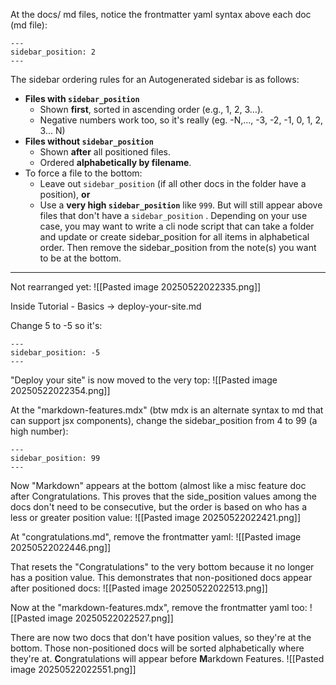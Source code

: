 At the docs/ md files, notice the frontmatter yaml syntax above each doc (md file):
```
---  
sidebar_position: 2  
---
```

The sidebar ordering rules for an Autogenerated sidebar is as follows:
- **Files with `sidebar_position`**
	- Shown **first**, sorted in ascending order (e.g., 1, 2, 3…).
	- Negative numbers work too, so it's really (eg. -N,..., -3, -2, -1, 0, 1, 2, 3... N)
- **Files without `sidebar_position`**
	- Shown **after** all positioned files.
	- Ordered **alphabetically by filename**.
- To force a file to the bottom:
	- Leave out `sidebar_position` (if all other docs in the folder have a position), **or**
	- Use a **very high `sidebar_position`** like `999`. But will still appear above files that don't have a `sidebar_position` . Depending on your use case, you may want to write a cli node script that can take a folder and update or create sidebar_position for all items in alphabetical order. Then remove the sidebar_position from the note(s) you want to be at the bottom.

---

Not rearranged yet:
![[Pasted image 20250522022335.png]]

Inside Tutorial - Basics → deploy-your-site.md

Change 5 to -5 so it's:
```
---  
sidebar_position: -5  
---
```

"Deploy your site" is now moved to the very top:
![[Pasted image 20250522022354.png]]

At the "markdown-features.mdx" (btw mdx is an alternate syntax to md that can support jsx components), change the sidebar_position from 4 to 99 (a high number):
```
---  
sidebar_position: 99  
---
```

Now "Markdown" appears at the bottom (almost like a misc feature doc after Congratulations. This proves that the side_position values among the docs don't need to be consecutive, but the order is based on who has a less or greater position value:
![[Pasted image 20250522022421.png]]


At "congratulations.md", remove the frontmatter yaml:
![[Pasted image 20250522022446.png]]


That resets the "Congratulations" to the very bottom because it no longer has a position value. This demonstrates that non-positioned docs appear after positioned docs:
![[Pasted image 20250522022513.png]]

Now at the "markdown-features.mdx", remove the frontmatter yaml too:
![[Pasted image 20250522022527.png]]

There are now two docs that don't have position values, so they're at the bottom. Those non-positioned docs will be sorted alphabetically where they're at. **C**ongratulations will appear before **M**arkdown Features.
![[Pasted image 20250522022551.png]]